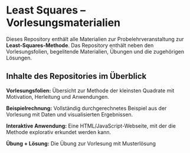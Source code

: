 # Least Squares – Vorlesungsmaterialien

Dieses Repository enthält alle Materialien zur Probelehrveranstaltung zur **Least-Squares-Methode**. 
Das Repository enthält neben den Vorlesungsfolien, begelitende Materialien, Übungen und die zugehörigen Lösungen.

## Inhalte des Repositories im Überblick

**Vorlesungsfolien:** 
Übersicht zur Methode der kleinsten Quadrate mit Motivation, Herleitung und Anwendungen.

**Beispielrechnung:**
Vollständig durchgerechnetes Beispiel aus der Vorlesung mit Daten und visualisierten Ergebnissen.

**Interaktive Anwendung:** 
Eine HTML/JavaScript-Webseite, mit der die Methode explorativ erkundet werden kann.

**Übung + Lösung:** 
Die Übung zur Vorlesung mit Musterlösung

